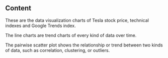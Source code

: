 ## Content
These are the data visualization charts of Tesla stock price, technical indexes and Google Trends index. 


The line charts are trend charts of every kind of data over time.


The pairwise scatter plot shows the relationship or trend between two kinds of data, such as correlation, clustering, or outliers.
